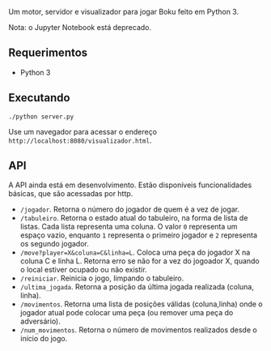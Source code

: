 Um motor, servidor e visualizador para jogar Boku feito em Python 3.

Nota: o Jupyter Notebook está deprecado.

## Requerimentos
* Python 3

## Executando

```
./python server.py
```

Use um navegador para acessar o endereço `http://localhost:8080/visualizador.html`.

## API

A API ainda está em desenvolvimento. Estão disponíveis funcionalidades básicas, que são acessadas por http.

* `/jogador`. Retorna o número do jogador de quem é a vez de jogar.
* `/tabuleiro`. Retorna o estado atual do tabuleiro, na forma de lista de listas. Cada lista representa uma coluna. O valor `0` representa um espaço vazio, enquanto `1` representa o primeiro jogador e `2` representa os segundo jogador.
* `/move?player=X&coluna=C&linha=L`. Coloca uma peça do jogador X na coluna C e linha L. Retorna erro se não for a vez do jogoador X, quando o local estiver ocupado ou não existir.
* `/reiniciar`. Reinicia o jogo, limpando o tabuleiro.
* `/ultima_jogada`. Retorna a posição da última jogada realizada (coluna, linha).
* `/movimentos`. Retorna uma lista de posições válidas (coluna,linha) onde o jogador atual pode colocar uma peça (ou remover uma peça do adversário).
* `/num_movimentos`. Retorna o número de movimentos realizados desde o início do jogo.
